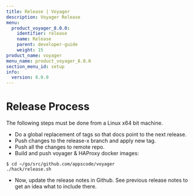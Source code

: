 ```yaml
---
title: Release | Voyager
description: Voyager Release
menu:
  product_voyager_8.0.0:
    identifier: release
    name: Release
    parent: developer-guide
    weight: 15
product_name: voyager
menu_name: product_voyager_8.0.0
section_menu_id: setup
info:
  version: 8.0.0
---
```


# Release Process

The following steps must be done from a Linux x64 bit machine.

- Do a global replacement of tags so that docs point to the next release.
- Push changes to the release-x branch and apply new tag.
- Push all the changes to remote repo.
- Build and push voyager & HAProxy docker images:

```console
$ cd ~/go/src/github.com/appscode/voyager
./hack/release.sh
```

- Now, update the release notes in Github. See previous release notes to get an idea what to include there.
